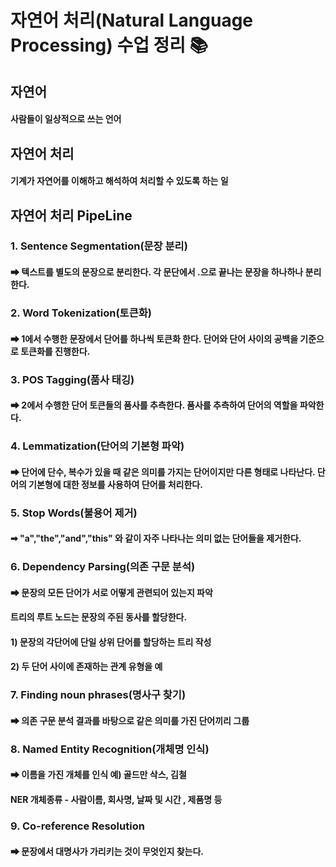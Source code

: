 # 자연어 처리(Natural Language Processing) 수업 정리 📚

## 자연어
####  사람들이 일상적으로 쓰는 언어

##  자연어 처리
#### 기계가 자연어를 이해하고 해석하여 처리할 수 있도록 하는 일

## 자연어 처리 PipeLine
### 1. Sentence Segmentation(문장 분리)
#### ➡ 텍스트를 별도의 문장으로 분리한다. 각 문단에서 .으로 끝나는 문장을 하나하나 분리한다.
### 2. Word Tokenization(토큰화)
#### ➡ 1에서 수행한 문장에서 단어를 하나씩 토큰화 한다. 단어와 단어 사이의 공백을 기준으로 토큰화를 진행한다.
### 3. POS Tagging(품사 태깅)
#### ➡ 2에서 수행한 단어 토큰들의 품사를 추측한다. 품사를 추측하여 단어의 역할을 파악한다.
### 4. Lemmatization(단어의 기본형 파악)
#### ➡ 단어에 단수, 복수가 있을 때 같은 의미를 가지는 단어이지만 다른 형태로 나타난다. 단어의 기본형에 대한 정보를 사용하여 단어를 처리한다.
### 5. Stop Words(불용어 제거)
#### ➡ "a","the","and","this" 와 같이 자주 나타나는 의미 없는 단어들을 제거한다.
### 6. Dependency Parsing(의존 구문 분석)
#### ➡ 문장의 모든 단어가 서로 어떻게 관련되어 있는지 파악
#### 트리의 루트 노드는 문장의 주된 동사를 할당한다.
#### 1) 문장의 각단어에 단일 상위 단어를 할당하는 트리 작성
#### 2) 두 단어 사이에 존재하는 관계 유형을 예

### 7. Finding noun phrases(명사구 찾기)
#### ➡ 의존 구문 분석 결과를 바탕으로 같은 의미를 가진 단어끼리 그룹
### 8. Named Entity Recognition(개체명 인식)
#### ➡ 이름을 가진 개체를 인식 예) 골드만 삭스, 김철
#### NER 개체종류 - 사람이름, 회사명, 날짜 및 시간 , 제품명 등
### 9. Co-reference Resolution
#### ➡ 문장에서 대명사가 가리키는 것이 무엇인지 찾는다.
